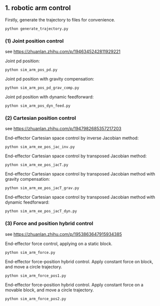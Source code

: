## 1. robotic arm control

Firstly, generate the trajectory to files for convenience.
```
python generate_trajectory.py
```

### (1) Joint position control

see https://zhuanlan.zhihu.com/p/1946345242811929221

Joint pd position:

```
python sim_arm_pos_pd.py
```

Joint pd position with gravity compensation:

```
python sim_arm_pos_pd_grav_comp.py
```

Joint pd position with dynamic feedforward:

```
python sim_arm_pos_dyn_feed.py
```

### (2) Cartesian position control

see https://zhuanlan.zhihu.com/p/1947982685357217203

End-effector Cartesian space control by inverse Jacobian method:
```
python sim_arm_ee_pos_jac_inv.py
```

End-effector Cartesian space control by transposed Jacobian method:
```
python sim_arm_ee_pos_jacT.py
```

End-effector Cartesian space control by transposed Jacobian method with gravity compensation:
```
python sim_arm_ee_pos_jacT_grav.py
```

End-effector Cartesian space control by transposed Jacobian method with dynamic feedforward:
```
python sim_arm_ee_pos_jacT_dyn.py
```

### (3) Force and position hybrid control

see https://zhuanlan.zhihu.com/p/1953863647915934385

End-effector force control, applying on a static block.
```
python sim_arm_force.py
```

End-effector force-position hybrid control. Apply constant force on block, and move a circle trajectory.

```
python sim_arm_force_pos1.py
```

End-effector force-position hybrid control. Apply constant force on a movable block, and move a circle trajectory.

```
python sim_arm_force_pos2.py
```